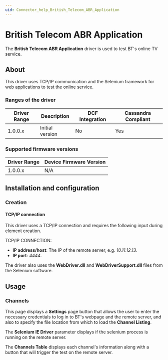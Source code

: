 ```yaml
---
uid: Connector_help_British_Telecom_ABR_Application
---
```


# British Telecom ABR Application

The **British Telecom ABR Application** driver is used to test BT's online TV service.

## About

This driver uses TCP/IP communication and the Selenium framework for web applications to test the online service.

### Ranges of the driver

| **Driver Range** | **Description** | **DCF Integration** | **Cassandra Compliant** |
|------------------|-----------------|---------------------|-------------------------|
| 1.0.0.x          | Initial version | No                  | Yes                     |

### Supported firmware versions

| **Driver Range** | **Device Firmware Version** |
|------------------|-----------------------------|
| 1.0.0.x          | N/A                         |

## Installation and configuration

### Creation

#### TCP/IP connection

This driver uses a TCP/IP connection and requires the following input during element creation.

TCP/IP CONNECTION:

- **IP address/host**: The IP of the remote server, e.g. *10.11.12.13*.
- **IP port**: *4444*.

The driver also uses the **WebDriver.dll** and **WebDriverSupport.dll** files from the Selenium software.

## Usage

### Channels

This page displays a **Settings** page button that allows the user to enter the necessary credentials to log in to BT's webpage and the remote server, and also to specify the file location from which to load the **Channel Listing**.

The **Selenium IE Driver** parameter displays if the selenium process is running on the remote server.

The **Channels Table** displays each channel's information along with a button that will trigger the test on the remote server.
